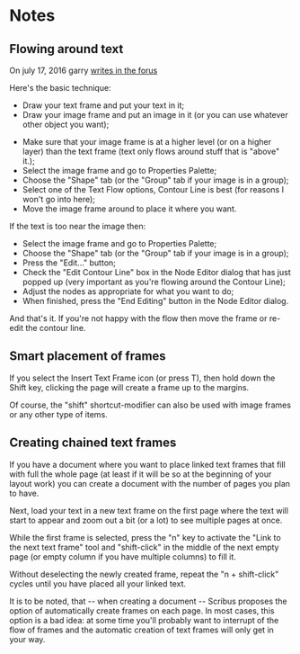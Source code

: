 # Notes

## Flowing around text

On july 17, 2016 garry [writes in the forus](http://forums.scribus.net/index.php/topic,2127.msg9548.html#msg9548)

Here's the basic technique:
- Draw your text frame and put your text in it;
- Draw your image frame and put an image in it (or you can use whatever other object you want);
* Make sure that your image frame is at a higher level (or on a higher layer) than the text frame (text only flows around stuff that is "above" it.);
* Select the image frame and go to Properties Palette;
* Choose the "Shape" tab (or the "Group" tab if your image is in a group);
* Select one of the Text Flow options, Contour Line is best (for reasons I won't go into here);
* Move the image frame around to place it where you want.

If the text is too near the image then:
* Select the image frame and go to Properties Palette;
* Choose the "Shape" tab (or the "Group" tab if your image is in a group);
* Press the "Edit..." button;
* Check the "Edit Contour Line" box in the Node Editor dialog that has just popped up (very important as you're flowing around the Contour Line);
* Adjust the nodes as appropriate for what you want to do;
* When finished, press the "End Editing" button in the Node Editor dialog.

And that's it. If you're not happy with the flow then move the frame or re-edit the contour line.

## Smart placement of frames

If you select the Insert Text Frame icon (or press T), then hold down the Shift key, clicking the page will create a frame up to the margins.

Of course, the "shift" shortcut-modifier can also be used with image frames or any other type of items.

## Creating chained text frames

If you have a document where you want to place linked text frames that fill with full the whole page (at least if it will be so at the beginning of your layout work) you can create a document with the number of pages you plan to have.

Next, load your text in a new text frame on the first page where the text will start to appear and zoom out a bit (or a lot) to see multiple pages at once.

While the first frame is selected, press the "n" key to activate the "Link to the next text frame" tool and "shift-click" in the middle of the next empty page (or empty column if you have multiple columns) to fill it.

Without deselecting the newly created frame, repeat the "n + shift-click" cycles until you have placed all your linked text.

It is to be noted, that -- when creating a document -- Scribus proposes the option of automatically create frames on each page. In most cases, this option is a bad idea: at some time you'll probably want to interrupt of the flow of frames and the automatic creation of text frames will only get in your way.
